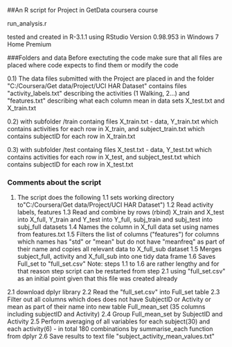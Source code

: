 ##An R script for Project in GetData coursera course 

run_analysis.r

tested and created in R-3.1.1
using RStudio Version 0.98.953
in Windows 7 Home Premium

###Folders and data
Before exectuting the code make sure that all files are placed where code expects to find them or modify the code

0.1) The data files submitted with the Project are placed in
and the folder "C:/Coursera/Get data/Project/UCI HAR Dataset"
contains files 
"activity_labels.txt" describing the activities (1 Walking, 2...) 
and "features.txt" describing what each column mean in data sets X_test.txt and X_train.txt

0.2) with subfolder /train containg files X_train.txt - data, Y_train.txt which contains activities for each row in X_train,
and subject_train.txt which contains subjectID for each row in X_train.txt

0.3) with subfolder /test containg files X_test.txt - data, Y_test.txt which contains activities for each row in X_test,
and subject_test.txt which contains subjectID for each row in X_test.txt

### Comments about the script
1. The script does the following
1.1 sets working directory to"C:/Coursera/Get data/Project/UCI HAR Dataset")
1.2 Read activity labels, features
1.3 Read and combine by rows (rbind) X_train and X_test into X_full, Y_train and Y_test into Y_full, subj_train and subj_test into subj_full datasets
1.4 Names the column in X_full data set using names from features.txt
1.5 Filters the list of columns ("features") for columns which names has "std" or "mean" but do not have "meanfreq" as part of their name and
copies all relevant data to X_full_sub dataset
1.5 Merges subject_full, activity and X_full_sub into one tidy data frame
1.6 Saves Full_set to "full_set.csv"
Note: steps 1.1 to 1.6 are rather lengthy and for that reason step script can be restarted from step 2.1 using "full_set.csv" as an initial point given
 that this file was created already

2.1 download dplyr library
2.2 Read the "full_set.csv" into Full_set table
2.3 Filter out all columns which does does not have SubjectID or Activity or mean as part of their name into new table Full_mean_set (35 columns including subjectID and Activity)
2.4 Group Full_mean_set by SubjectID and Activity
2.5 Perform averaging of all variables for each subject(30) and each activity(6) - in total 180 combinations by summarise_each function from dplyr
2.6 Save results to text file "subject_activity_mean_values.txt"
